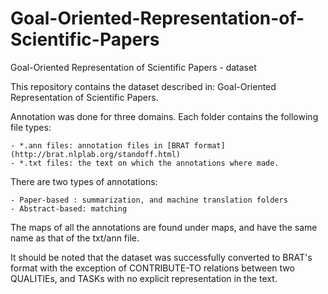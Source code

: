# Goal-Oriented-Representation-of-Scientific-Papers
Goal-Oriented Representation of Scientific Papers - dataset


This repository contains the dataset described in: Goal-Oriented Representation of Scientific Papers.

Annotation was done for three domains. Each folder contains the following file types:

	- *.ann files: annotation files in [BRAT format](http://brat.nlplab.org/standoff.html)
	- *.txt files: the text on which the annotations where made.
	
There are two types of annotations:

	- Paper-based : summarization, and machine translation folders
	- Abstract-based: matching
	

The maps of all the annotations are found under maps, and have the same name as that of the txt/ann file.

It should be noted that the dataset was successfully converted to BRAT's format with the exception of CONTRIBUTE-TO relations between two QUALITIEs, and TASKs with no explicit representation in the text.

